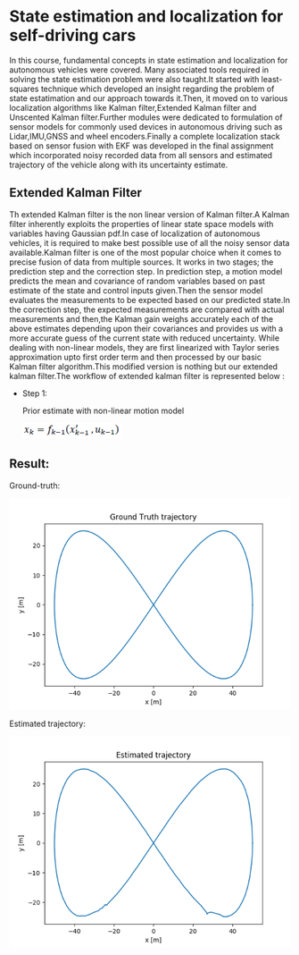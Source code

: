 # __State estimation and localization for self-driving cars__

In this course, fundamental concepts in state estimation and localization for autonomous vehicles were covered. Many associated tools required in solving the state estimation problem were also taught.It started with least-squares technique which developed an insight regarding the problem of state estatimation and our approach towards it.Then, it moved on to various localization algorithms like Kalman filter,Extended Kalman filter and Unscented Kalman filter.Further modules were dedicated to formulation of sensor models for commonly used devices in autonomous driving such as Lidar,IMU,GNSS and wheel encoders.Finally a complete localization stack based on sensor fusion with EKF was developed in the final assignment which incorporated noisy recorded data from all sensors and estimated trajectory of the vehicle along with its uncertainty estimate.

## Extended Kalman Filter


Th extended Kalman filter is the non linear version of Kalman filter.A Kalman filter inherently exploits the properties of linear state space models with variables having Gaussian pdf.In case of localization of autonomous vehicles, it is required to make best possible use of all the noisy sensor data available.Kalman filter is one of the most popular choice when it comes to precise fusion of data from multiple sources. It works in two stages; the prediction step and the correction step. In prediction step, a motion model predicts the mean and covariance of random variables based on past estimate of the state and control inputs given.Then the sensor model evaluates the measurements to be expected based on our predicted state.In the correction step, the expected measurements are compared with actual measurements and then,the Kalman gain weighs accurately each of the above estimates depending upon their covariances and provides us with a more accurate guess of the current state with reduced uncertainty.
While dealing with non-linear models, they are first linearized with Taylor series approximation upto first order term and then processed by our basic Kalman filter algorithm.This modified version is nothing but our extended kalman filter.The workflow of extended kalman filter is represented below :


- Step 1:

	Prior estimate with non-linear motion model

	![](week2/images/equations/img_9.PNG)


## Result:

Ground-truth:

![](week2/images/gtruth.png)

Estimated trajectory:

![](week2/images/mygraph1.png)


